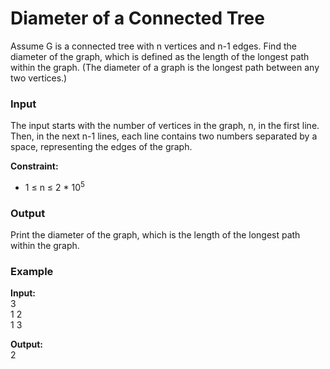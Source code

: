 # Diameter of a Connected Tree  

Assume G is a connected tree with n vertices and n-1 edges. Find the diameter of the graph, which is defined as the length of the longest path within the graph. (The diameter of a graph is the longest path between any two vertices.)  

### Input  

The input starts with the number of vertices in the graph, n, in the first line. Then, in the next n-1 lines, each line contains two numbers separated by a space, representing the edges of the graph.  

**Constraint:**  
- 1 ≤ n ≤ 2 * 10<sup>5</sup>  

### Output  
Print the diameter of the graph, which is the length of the longest path within the graph.  

### **Example**  
**Input:**  
3  
1 2  
1 3  

**Output:**  
2
